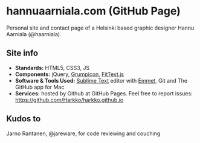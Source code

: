 # hannuaarniala.com (GitHub Page)
Personal site and contact page of a Helsinki based graphic designer Hannu Aarniala (@haarniala).

## Site info
- **Standards:** HTML5, CSS3, JS
- **Components:** jQuery, [Grumpicon](http://www.grumpicon.com/), [FitText.js](https://github.com/adactio/FitText.js)
- **Software & Tools Used:** [Sublime Text](http://www.sublimetext.com/) editor with [Emmet](http://emmet.io/), Git and The GitHub app for Mac
- **Services:** hosted by Github at GitHub Pages. Feel free to report issues: https://github.com/Harkko/harkko.github.io

## Kudos to
Jarno Rantanen, @jareware, for code reviewing and couching
